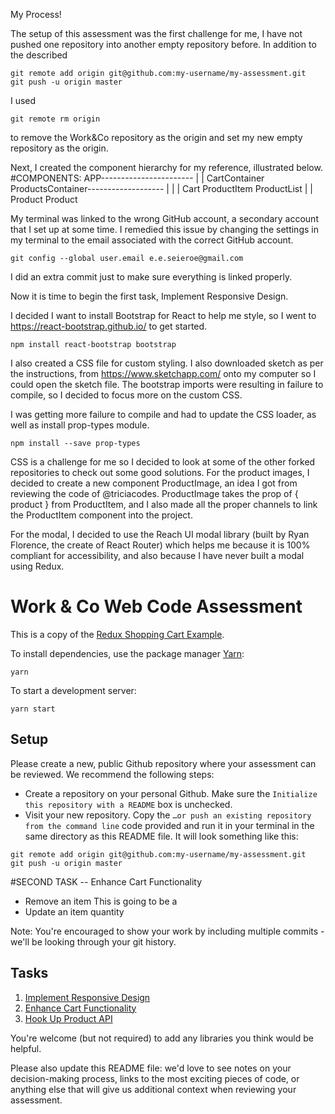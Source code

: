 My Process!

The setup of this assessment was the first challenge for me, I have not pushed one repository into another empty repository before.  In addition to the described
```
git remote add origin git@github.com:my-username/my-assessment.git
git push -u origin master
```
I used
```
git remote rm origin
```
to remove the Work&Co repository as the origin and set my new empty repository as the origin.

Next, I created the component hierarchy for my reference, illustrated below.  
#COMPONENTS:
APP-----------------------
      |                  |
      CartContainer      ProductsContainer-------------------
      |                                     |               |
      Cart                                 ProductItem      ProductList
      |                                      |
      Product                                Product

My terminal was linked to the wrong GitHub account, a secondary account that I set up at some time.  I remedied this issue by changing the settings in my terminal to the email associated with the correct GitHub account.
```
git config --global user.email e.e.seieroe@gmail.com
```
I did an extra commit just to make sure everything is linked properly.

Now it is time to begin the first task, Implement Responsive Design.


I decided I want to install Bootstrap for React to help me style, so I went to
https://react-bootstrap.github.io/ to get started.
```
npm install react-bootstrap bootstrap
```
I also created a CSS file for custom styling.
I also downloaded sketch as per the instructions, from https://www.sketchapp.com/ onto my computer so I could open the sketch file.
The bootstrap imports were resulting in failure to compile, so I decided to focus more on the custom CSS.

I was getting more failure to compile and had to update the CSS loader, as well as install prop-types module.
```
npm install --save prop-types
```
CSS is a challenge for me so I decided to look at some of  the other forked repositories to check out some good solutions.  For the product images, I decided to create a new component ProductImage, an idea I got from reviewing the code of @triciacodes. ProductImage takes the prop of { product } from ProductItem, and I also made all the proper channels to link the ProductItem component into the project.



For the modal, I decided to use the Reach UI modal library (built by Ryan Florence, the create of React Router) which helps me because it is 100% compliant for accessibility, and also because I have never built a modal using Redux.



# Work & Co Web Code Assessment

This is a copy of the [Redux Shopping Cart Example](https://github.com/reactjs/redux/tree/master/examples/shopping-cart).

To install dependencies, use the package manager [Yarn](https://yarnpkg.com/en/):

```
yarn
```

To start a development server:

```
yarn start
```

## Setup

Please create a new, public Github repository where your assessment can be reviewed. We recommend the following steps:

- Create a repository on your personal Github. Make sure the `Initialize this repository with a README` box is unchecked.
- Visit your new repository. Copy the `…or push an existing repository from the command line` code provided and run it in your terminal in the same directory as this README file. It will look something like this:

```
git remote add origin git@github.com:my-username/my-assessment.git
git push -u origin master
```


#SECOND TASK -- Enhance Cart Functionality

- Remove an item
This is going to be a
- Update an item quantity


Note: You're encouraged to show your work by including multiple commits - we'll be looking through your git history.

## Tasks

1. [Implement Responsive Design](/tasks/01-responsive-design.md)
2. [Enhance Cart Functionality](/tasks/02-cart-enhancements.md)
3. [Hook Up Product API](/tasks/03-product-api.md)

You're welcome (but not required) to add any libraries you think would be helpful.

Please also update this README file: we'd love to see notes on your decision-making process, links to the most exciting pieces of code, or anything else that will give us additional context when reviewing your assessment.
